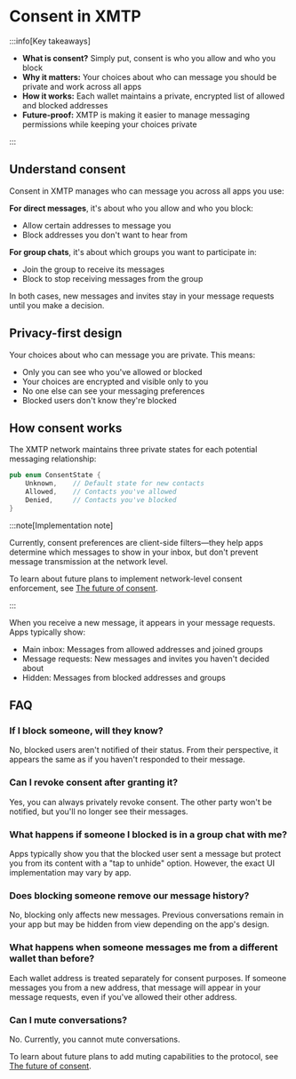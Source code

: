 # Consent in XMTP

:::info[Key takeaways]

- **What is consent?** Simply put, consent is who you allow and who you block
- **Why it matters:** Your choices about who can message you should be private and work across all apps
- **How it works:** Each wallet maintains a private, encrypted list of allowed and blocked addresses
- **Future-proof:** XMTP is making it easier to manage messaging permissions while keeping your choices private

:::

## Understand consent

Consent in XMTP manages who can message you across all apps you use:

**For direct messages**, it's about who you allow and who you block:

- Allow certain addresses to message you
- Block addresses you don't want to hear from

**For group chats**, it's about which groups you want to participate in:

- Join the group to receive its messages
- Block to stop receiving messages from the group

In both cases, new messages and invites stay in your message requests until you make a decision.

## Privacy-first design

Your choices about who can message you are private. This means:

- Only you can see who you've allowed or blocked
- Your choices are encrypted and visible only to you
- No one else can see your messaging preferences
- Blocked users don't know they're blocked

## How consent works

The XMTP network maintains three private states for each potential messaging relationship:

```rust
pub enum ConsentState {
    Unknown,    // Default state for new contacts
    Allowed,    // Contacts you've allowed
    Denied,     // Contacts you've blocked
}
```

:::note[Implementation note]

Currently, consent preferences are client-side filters—they help apps determine which messages to show in your inbox, but don't prevent message transmission at the network level. 

To learn about future plans to implement network-level consent enforcement, see [The future of consent](https://xmtp.org/roadmap#the-future-of-consent).

:::

When you receive a new message, it appears in your message requests. Apps typically show:

- Main inbox: Messages from allowed addresses and joined groups
- Message requests: New messages and invites you haven't decided about
- Hidden: Messages from blocked addresses and groups

## FAQ

### If I block someone, will they know?

No, blocked users aren't notified of their status. From their perspective, it appears the same as if you haven't responded to their message.

### Can I revoke consent after granting it?

Yes, you can always privately revoke consent. The other party won't be notified, but you'll no longer see their messages.

### What happens if someone I blocked is in a group chat with me?

Apps typically show you that the blocked user sent a message but protect you from its content with a "tap to unhide" option. However, the exact UI implementation may vary by app.

### Does blocking someone remove our message history?

No, blocking only affects new messages. Previous conversations remain in your app but may be hidden from view depending on the app's design.

### What happens when someone messages me from a different wallet than before?

Each wallet address is treated separately for consent purposes. If someone messages you from a new address, that message will appear in your message requests, even if you've allowed their other address.

### Can I mute conversations?

No. Currently, you cannot mute conversations.

To learn about future plans to add muting capabilities to the protocol, see [The future of consent](https://xmtp.org/roadmap#the-future-of-consent).
